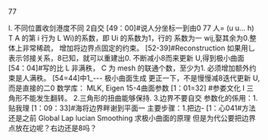 
77

l. 不同位置收剑港度不同 2自交
[49：00]#说人分坐标一到由0 77
人= (u u… h) T
A 的第 i 行为 L Wi)的系数，即 Ui 的系数为1，行的
系数为一 wij,娶其余为0.整体上非常稀疏，
增加将边界点固定的约束。
[52-39]#Reconstruction
如果用乚表示邻接关系，8已知，就可以重建出0.
不断减小8而来更新 U,得到极小曲面
[54：04]#写的比
L 非满秩， C 为 mesh 的联通个数，至少为1.
必须增加额外约束是人满秩。
[54=44]中1_--- 极小曲面生成
更正一下，不是慢慢减8迭代更新 U,而是直接的二0
数学库： MLK, Eigen
15-4曲面参数
[1：01=32] #参娄文化
I 三角形不能发生翻转。
2.三角形的扭曲能够保持.
3.边界不要自交
参数化的係用：1.贴我理
[1：09：33]#海将边界畔谢到平面一
主要步骤：1.把边-
[1：心041#方法
还是之前 Global Lap lucian Smoothing 求极小曲面的原理
但是为代公要把边界点放在边呢？右边还是8吗？